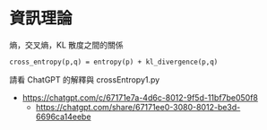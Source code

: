 
# 資訊理論

熵，交叉熵，KL 散度之間的關係

    cross_entropy(p,q) = entropy(p) + kl_divergence(p,q)

請看 ChatGPT 的解釋與 crossEntropy1.py

* https://chatgpt.com/c/67171e7a-4d6c-8012-9f5d-11bf7be050f8
    * https://chatgpt.com/share/67171ee0-3080-8012-be3d-6696ca14eebe

